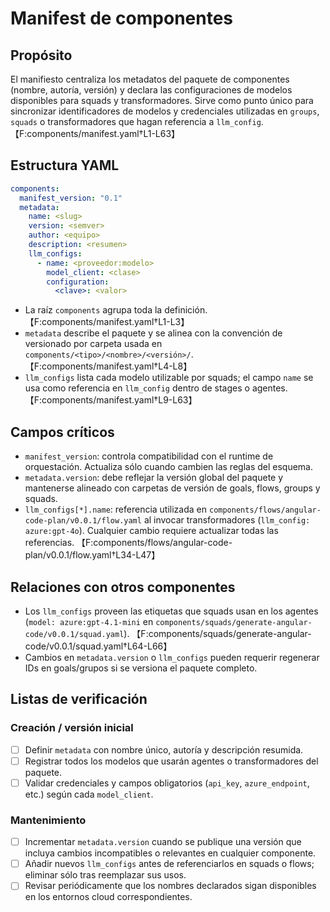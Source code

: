 # Manifest de componentes

## Propósito
El manifiesto centraliza los metadatos del paquete de componentes (nombre, autoría, versión) y declara las configuraciones de modelos disponibles para squads y transformadores. Sirve como punto único para sincronizar identificadores de modelos y credenciales utilizadas en `groups`, `squads` o transformadores que hagan referencia a `llm_config`. 【F:components/manifest.yaml†L1-L63】

## Estructura YAML
```yaml
components:
  manifest_version: "0.1"
  metadata:
    name: <slug>
    version: <semver>
    author: <equipo>
    description: <resumen>
    llm_configs:
      - name: <proveedor:modelo>
        model_client: <clase>
        configuration:
          <clave>: <valor>
```

- La raíz `components` agrupa toda la definición. 【F:components/manifest.yaml†L1-L3】
- `metadata` describe el paquete y se alinea con la convención de versionado por carpeta usada en `components/<tipo>/<nombre>/<versión>/`. 【F:components/manifest.yaml†L4-L8】
- `llm_configs` lista cada modelo utilizable por squads; el campo `name` se usa como referencia en `llm_config` dentro de stages o agentes. 【F:components/manifest.yaml†L9-L63】

## Campos críticos
- `manifest_version`: controla compatibilidad con el runtime de orquestación. Actualiza sólo cuando cambien las reglas del esquema.
- `metadata.version`: debe reflejar la versión global del paquete y mantenerse alineado con carpetas de versión de goals, flows, groups y squads.
- `llm_configs[*].name`: referencia utilizada en `components/flows/angular-code-plan/v0.0.1/flow.yaml` al invocar transformadores (`llm_config: azure:gpt-4o`). Cualquier cambio requiere actualizar todas las referencias. 【F:components/flows/angular-code-plan/v0.0.1/flow.yaml†L34-L47】

## Relaciones con otros componentes
- Los `llm_configs` proveen las etiquetas que squads usan en los agentes (`model: azure:gpt-4.1-mini` en `components/squads/generate-angular-code/v0.0.1/squad.yaml`). 【F:components/squads/generate-angular-code/v0.0.1/squad.yaml†L64-L66】
- Cambios en `metadata.version` o `llm_configs` pueden requerir regenerar IDs en goals/grupos si se versiona el paquete completo.

## Listas de verificación
### Creación / versión inicial
- [ ] Definir `metadata` con nombre único, autoría y descripción resumida.
- [ ] Registrar todos los modelos que usarán agentes o transformadores del paquete.
- [ ] Validar credenciales y campos obligatorios (`api_key`, `azure_endpoint`, etc.) según cada `model_client`.

### Mantenimiento
- [ ] Incrementar `metadata.version` cuando se publique una versión que incluya cambios incompatibles o relevantes en cualquier componente.
- [ ] Añadir nuevos `llm_configs` antes de referenciarlos en squads o flows; eliminar sólo tras reemplazar sus usos.
- [ ] Revisar periódicamente que los nombres declarados sigan disponibles en los entornos cloud correspondientes.
